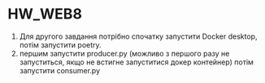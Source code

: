 # HW_WEB8

1. Для другого завдання потрібно спочатку запустити Docker desktop, потім запустити poetry.
2. першим запустити producer.py (можливо з першого разу не запуститься, якщо не встигне запуститися докер контейнер) потім запустити consumer.py

